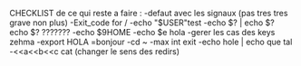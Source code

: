 CHECKLIST de ce qui reste a faire :
-defaut avec les signaux (pas tres tres grave non plus)
-Exit_code for /
-echo "$USER"test
-echo $? | echo $? echo $? ???????
-echo $9HOME
-echo $e hola
-gerer les cas des keys zehma
-export HOLA =bonjour
-cd ~
-max int exit
-echo hole | echo que tal
-<<a<<b<<c cat (changer le sens des redirs)